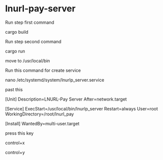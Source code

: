 # lnurl-pay-server

Run step first command

cargo build

Run step second command

cargo run


move to /usr/local/bin




Run this command for create service

nano /etc/systemd/system/lnurlp_server.service

past this 

[Unit]
Description=LNURL-Pay Server
After=network.target

[Service]
ExecStart=/usr/local/bin/lnurlp_server
Restart=always
User=root
WorkingDirectory=/root/lnurl_pay

[Install]
WantedBy=multi-user.target





press this key 

control+x


control+y
